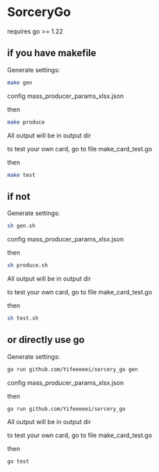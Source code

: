 # SorceryGo

requires go >= 1.22

## if you have makefile

Generate settings:

```bash
make gen
```

config mass_producer_params_xlsx.json

then

```bash
make produce
```

All output will be in output dir

to test your own card, go to file make_card_test.go

then

```bash
make test
```

## if not

Generate settings:

```bash
sh gen.sh
```

config mass_producer_params_xlsx.json

then

```bash
sh produce.sh
```

All output will be in output dir

to test your own card, go to file make_card_test.go

then

```bash
sh test.sh
```

## or directly use go

Generate settings:

```bash
go run github.com/Yifeeeeei/sorcery_go gen
```

config mass_producer_params_xlsx.json

then

```bash
go run github.com/Yifeeeeei/sorcery_go
```

All output will be in output dir

to test your own card, go to file make_card_test.go

then

```bash
go test
```

